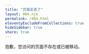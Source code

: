 ```yaml
---
title: "页面走丢了"
layout: 404.njk
permalink: /404.html
eleventyExcludeFromCollections: true
hideSidebar: true
share: true
---
```


抱歉，您访问的页面不存在或已被移动。